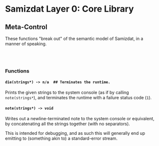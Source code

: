 Samizdat Layer 0: Core Library
==============================

Meta-Control
------------

These functions "break out" of the semantic model of Samizdat, in a manner
of speaking.

<br><br>
### Functions

#### `die(strings*) -> n/a  ## Terminates the runtime.`

Prints the given strings to the system console (as if by calling
`note(strings*`), and terminates the runtime with a failure status code (`1`).

#### `note(strings*) -> void`

Writes out a newline-terminated note to the system console or equivalent,
by concatenating all the strings together (with no separators).

This is intended for debugging, and as such this will generally end up
emitting to (something akin to) a standard-error stream.
